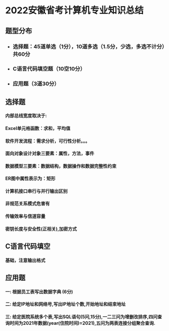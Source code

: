 # 2022安徽省考计算机专业知识总结
## 题型分布
- ### 选择题：45道单选（1分），10道多选（1.5分，少选，多选不计分）共60分
- ### C语言代码填空题（10空10分）
- ### 应用题（3道30分）
## 选择题
#### 内部总线宽度取决于:
#### Excel单元格函数：求和，平均值
#### 软件开发流程：需求分析，可行性分析。。。
#### 面向对象设计对象三要素：属性，方法，事件
#### 数据模型三要素：数据结构，数据操作和数据完整性约束
#### ER图中属性表示为：矩形
#### 计算机接口串行与并行输出区别
#### 非规范关系模式危害有
#### 传输效率与信道容量
#### 密钥长度与安全性(正相关),加密方式

## C语言代码填空
#### 基础，注意输出格式
## 应用题
#### 一: 根据员工表写出**数据字典** (6分)
#### 二: 给定IP地址和网络号,写出IP地址个数,开始地址和结束地址
#### 三: 给定医院系统多个表,写出SQL语句(5问,15分),一二三问为增删改排序,四问查询时间为2021年数据(year(住院时间)=2021),五问为两表连接分组聚合查询.

